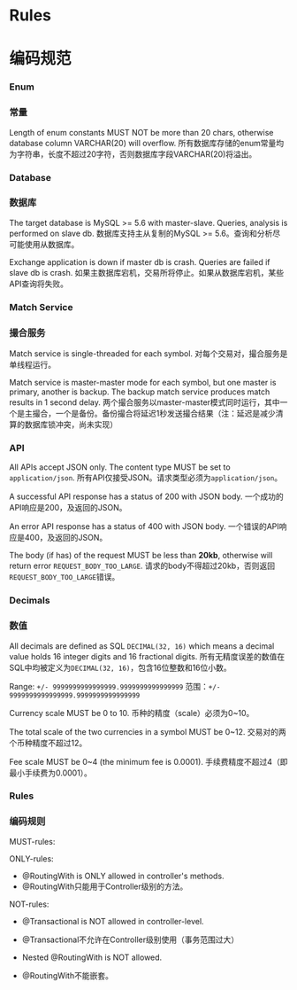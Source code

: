# Rules
# 编码规范

### Enum
### 常量

Length of enum constants MUST NOT be more than 20 chars, otherwise database column VARCHAR(20) will overflow.
所有数据库存储的enum常量均为字符串，长度不超过20字符，否则数据库字段VARCHAR(20)将溢出。

### Database
### 数据库

The target database is MySQL >= 5.6 with master-slave. Queries, analysis is performed on slave db.
数据库支持主从复制的MySQL >= 5.6。查询和分析尽可能使用从数据库。

Exchange application is down if master db is crash. Queries are failed if slave db is crash.
如果主数据库宕机，交易所将停止。如果从数据库宕机，某些API查询将失败。

### Match Service
### 撮合服务

Match service is single-threaded for each symbol.
对每个交易对，撮合服务是单线程运行。

Match service is master-master mode for each symbol, but one master is primary, another is backup. The backup match service produces match results in 1 second delay.
两个撮合服务以master-master模式同时运行，其中一个是主撮合，一个是备份。备份撮合将延迟1秒发送撮合结果（注：延迟是减少清算的数据库锁冲突，尚未实现）

### API

All APIs accept JSON only. The content type MUST be set to `application/json`.
所有API仅接受JSON。请求类型必须为`application/json`。

A successful API response has a status of 200 with JSON body.
一个成功的API响应是200，及返回的JSON。

An error API response has a status of 400 with JSON body.
一个错误的API响应是400，及返回的JSON。

The body (if has) of the request MUST be less than **20kb**, otherwise will return error `REQUEST_BODY_TOO_LARGE`.
请求的body不得超过20kb，否则返回`REQUEST_BODY_TOO_LARGE`错误。

### Decimals
### 数值

All decimals are defined as SQL `DECIMAL(32, 16)` which means a decimal value holds 16 integer digits and 16 fractional digits.
所有无精度误差的数值在SQL中均被定义为`DECIMAL(32, 16)`，包含16位整数和16位小数。

Range: `+/- 9999999999999999.9999999999999999`
范围：`+/- 9999999999999999.9999999999999999`

Currency scale MUST be 0 to 10.
币种的精度（scale）必须为0~10。

The total scale of the two currencies in a symbol MUST be 0~12.
交易对的两个币种精度不超过12。

Fee scale MUST be 0~4 (the minimum fee is 0.0001).
手续费精度不超过4（即最小手续费为0.0001）。

### Rules
### 编码规则

MUST-rules:


ONLY-rules:

* @RoutingWith is ONLY allowed in controller's methods.
* @RoutingWith只能用于Controller级别的方法。

NOT-rules:

* @Transactional is NOT allowed in controller-level.
* @Transactional不允许在Controller级别使用（事务范围过大）

* Nested @RoutingWith is NOT allowed.
* @RoutingWith不能嵌套。
